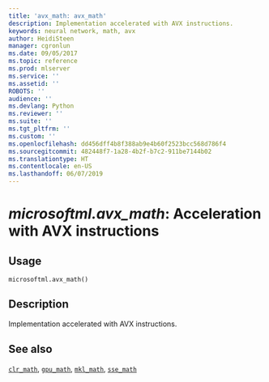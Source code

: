 ```yaml
---
title: 'avx_math: avx_math'
description: Implementation accelerated with AVX instructions.
keywords: neural network, math, avx
author: HeidiSteen
manager: cgronlun
ms.date: 09/05/2017
ms.topic: reference
ms.prod: mlserver
ms.service: ''
ms.assetid: ''
ROBOTS: ''
audience: ''
ms.devlang: Python
ms.reviewer: ''
ms.suite: ''
ms.tgt_pltfrm: ''
ms.custom: ''
ms.openlocfilehash: dd456dff4b8f388ab9e4b60f2523bcc568d786f4
ms.sourcegitcommit: 482448f7-1a28-4b2f-b7c2-911be7144b02
ms.translationtype: HT
ms.contentlocale: en-US
ms.lasthandoff: 06/07/2019
---
```

# <a name="microsoftmlavxmath-acceleration-with-avx-instructions"></a>*microsoftml.avx_math*: Acceleration with AVX instructions





## <a name="usage"></a>Usage



```
microsoftml.avx_math()
```





## <a name="description"></a>Description

Implementation accelerated with AVX instructions.


## <a name="see-also"></a>See also

[`clr_math`](clr-math.md), [`gpu_math`](gpu-math.md), [`mkl_math`](mkl-math.md), [`sse_math`](sse-math.md)
